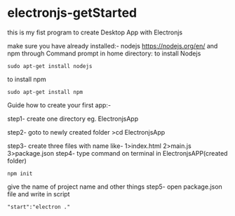 # electronjs-getStarted
this is my fist program to create Desktop App with Electronjs

make sure you have already installed:-
	nodejs https://nodejs.org/en/ and
	npm
through Command prompt in home directory:
to install Nodejs
    
    sudo apt-get install nodejs
to install npm
 
    sudo apt-get install npm

Guide how to create your first app:-

step1-
      create one directory eg. ElectronjsApp
      
step2-
       goto to newly created folder >cd ElectronjsApp

step3-
  create three files with name like-
        1>index.html
	2>main.js
	3>package.json
step4-
 type command on terminal in ElectronjsAPP(created folder)
           
    npm init
       
   give the name of project name and other things
step5-
	open package.json file and write in script 
	
    "start":"electron ."
